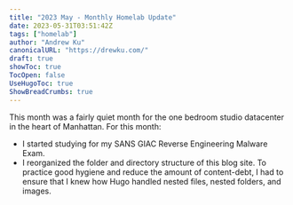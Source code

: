 ```yaml
---
title: "2023 May - Monthly Homelab Update"
date: 2023-05-31T03:51:42Z
tags: ["homelab"]
author: "Andrew Ku"
canonicalURL: "https://drewku.com/"
draft: true
showToc: true
TocOpen: false
UseHugoToc: true
ShowBreadCrumbs: true
---
```


This month was a fairly quiet month for the one bedroom studio datacenter in the heart of Manhattan. For this month: 
- I started studying for my SANS GIAC Reverse Engineering Malware Exam. 
- I reorganized the folder and directory structure of this blog site. To practice good hygiene and reduce the amount of content-debt, I had to ensure that I knew how Hugo handled nested files, nested folders, and images.
